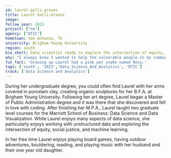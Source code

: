 ```yaml
---
id: laurel-galli-graves
title: Laurel Galli-Graves
image: 
fellow_year: 2023
project: ["na"]
agency: ["DTIC"]
hometown: San Antonio, TX
university: Brigham Young University
region: south
bio_short: Data scientist ready to explore the intersection of equity, social justice, and machine learning.
why: "I always knew I wanted to help the vulnerable people in my community and when I went on a career trip to Washington DC I knew I wanted to do that in the federal government. USDC was the most incredible combination of my love for data science in the government setting."
fun_fact: 'Growing up Laurel had a pink pet snake named Rosy.'
tags: ['south', '2023','Data_Science_And_Analytics', 'DTIC']
track: ['Data Science and Analytics']
---
```


During her undergraduate degree, you could often find Laurel with her arms covered in porcelain clay, creating organic sculptures for her B.F.A. at Brigham Young University. Following her art degree, Laurel began a Master of Public Administration degree and it was there that she discovered and fell in love with coding. After finishing her M.P.A., Laurel taught two graduate level courses for the Marriott School of Business: Data Science and Data Visualization. While Laurel enjoys many aspects of data science, she particularly enjoys working with unstructured data and exploring the intersection of equity, social justice, and machine learning.

In her free time Laurel enjoys playing board games, having outdoor adventures, bouldering, reading, and playing music with her husband and their one year old daughter.